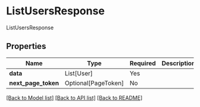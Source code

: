 # ListUsersResponse

ListUsersResponse

## Properties
| Name | Type | Required | Description |
| ------------ | ------------- | ------------- | ------------- |
**data** | List[User] | Yes |  |
**next_page_token** | Optional[PageToken] | No |  |


[[Back to Model list]](../../README.md#documentation-for-models) [[Back to API list]](../../README.md#documentation-for-api-endpoints) [[Back to README]](../../README.md)

